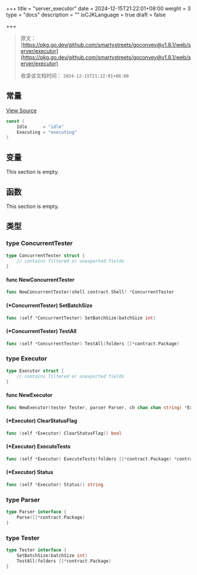 +++
title = "server_executor"
date = 2024-12-15T21:22:01+08:00
weight = 3
type = "docs"
description = ""
isCJKLanguage = true
draft = false

+++

> 原文：[https://pkg.go.dev/github.com/smartystreets/goconvey@v1.8.1/web/server/executor](https://pkg.go.dev/github.com/smartystreets/goconvey@v1.8.1/web/server/executor)
>
> 收录该文档时间： `2024-12-15T21:22:01+08:00`

## 常量

[View Source](https://github.com/smartystreets/goconvey/blob/v1.8.1/web/server/executor/executor.go#L10)

``` go
const (
	Idle      = "idle"
	Executing = "executing"
)
```

## 变量

This section is empty.

## 函数

This section is empty.

## 类型

### type ConcurrentTester 

``` go
type ConcurrentTester struct {
	// contains filtered or unexported fields
}
```

#### func NewConcurrentTester 

``` go
func NewConcurrentTester(shell contract.Shell) *ConcurrentTester
```

#### (*ConcurrentTester) SetBatchSize 

``` go
func (self *ConcurrentTester) SetBatchSize(batchSize int)
```

#### (*ConcurrentTester) TestAll 

``` go
func (self *ConcurrentTester) TestAll(folders []*contract.Package)
```

### type Executor 

``` go
type Executor struct {
	// contains filtered or unexported fields
}
```

#### func NewExecutor 

``` go
func NewExecutor(tester Tester, parser Parser, ch chan chan string) *Executor
```

#### (*Executor) ClearStatusFlag 

``` go
func (self *Executor) ClearStatusFlag() bool
```

#### (*Executor) ExecuteTests 

``` go
func (self *Executor) ExecuteTests(folders []*contract.Package) *contract.CompleteOutput
```

#### (*Executor) Status 

``` go
func (self *Executor) Status() string
```

### type Parser 

``` go
type Parser interface {
	Parse([]*contract.Package)
}
```

### type Tester 

``` go
type Tester interface {
	SetBatchSize(batchSize int)
	TestAll(folders []*contract.Package)
}
```
